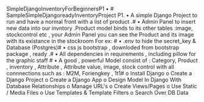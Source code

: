 
SimpleDjangoInventoryForBeginnersP1
• # SampleSimpleDjangoreadyInventoryProject P1.
• A simple Django Project to run and have a normal front with a list of product .# 
• Admin Panel to insert new data into our invntory .Product model binds to its other tables :image, stockcontrol etc , your Admin Panel you can see the Product and its image with its existance in the stockroom For ex: # 
• .env to hide the secret_key & Database (Postgres)#
• css js bootstrap , downloded from bootstrap package , ready .# 
• All dependencies in requirements , including pillow for the graphic staff #
• A good , powerful Model consist of : Category, Product , inventory , Attribute , Attribute value, image, stock control with all connnections such as : M2M, Foriengkey , 1t1#
o	Install Django
o	Create a Django Project
o	Create a Django App
o	Design  Model In Django With Database Relationships
o	Manage URL's
o	Create Views/Pages
o	Use Static / Media Files
o	Use Templates & Template Filters
o	Search Over DB Data
